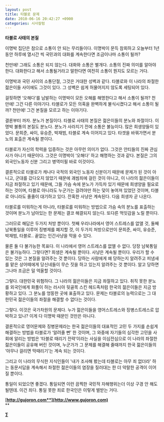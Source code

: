 ```yaml
---
layout: post
title: 타블로 문제
date: 2010-06-16 20:42:27 +0900
categories: 시사칼럼
---
```

  


**타블로 사태의 본질**



이명박 집단은 참으로 소통이 안 되는 무리들이다. 이명박이 문득 참회하고 오늘부터 1년동안 하루에 열시간 씩 국민과의 대화를 계속한다면 조금이나마 소통이 될까? 



천만에! 그래도 소통은 되지 않는다. 대화와 소통은 별개다. 소통의 진짜 의미를 알아야 한다. 대화한다고 해서 소통될거라고 말한다면 여전히 소통이 뭔지도 모르는 거다.



이명박과 국민 사이의 소통단절, 그것은 거대한 성벽과 같다. 타블로와 이 나라의 좌절한 젊은이들 사이에도 그것이 있다. 그 성벽은 쉽게 허물어지지 않도록 세팅되어 있다. 



걸핏하면 ‘오해다’를 남발하는 이명박이 모든 오해를 해명한다고 해서 소통이 될까? 천만에! 그건 다른 이야기다. 타블로가 모든 의혹을 완벽하게 불식시켰다고 해서 소통이 될까? 천만에! 그건 본질을 모르고 하는 이야기다.



결론부터 까자. 분노가 본질이다. 타블로 사태의 본질은 젊은이들의 분노와 좌절이다. 이명박 불통의 본질도 분노다. 분노가 사라지기 전에 소통은 불능이다. 많은 희생양들이 있었다. 문희준, 싸이, 유승준, 박재범, 타블로 계속 이어지고 있다. 타겟을 바꿔가면서 분노의 표출은 계속될 뿐이다. 



타블로가 자신의 학력을 입증하는 것은 아무런 의미가 없다. 그것은 안티들의 진짜 관심사가 아니기 때문이다. 그것은 이명박이 ‘오해다’ 하고 해명하는 것과 같다. 본질은 그의 외국인노동자 신분 그리고 병역미필 바로 이것이다. 



결론적으로 타블로가 캐나다 국적의 외국인 노동자 신분이기 때문에 문제가 된 것이 아니고, 군대를 갔다오지 않았기 때문에 괘씸죄에 걸린 것이 아니고, 이 나라의 젊은이들이 지금 좌절하고 있기 때문에, 그들 가슴 속에 분노가 가득차 있기 때문에 희생양을 필요로 하는 것이며, 타블로 아니라도 누군가는 걸려야만 하는 덫이 놓여져 있었던 것이며, 타블로 아니라도 줄줄이 대기하고 있다. 잔혹한 사냥은 계속된다. 다음 희생자 곧 나온다.



타블로를 미워하는게 아니라, 타블로를 미워하는 방법으로 가슴 속의 분노를 표출하는 것이며 분노가 남아있는 한 문제는 결코 해결되지 않는다. 또다른 먹잇감을 노릴 뿐이다. 



그러므로 해답은 두가지 처방 뿐이다. 첫째 우리나라에서 영어 스트레스를 없앨 것, 둘째 남북통일을 이루어 징병제를 폐지할 것, 이 두가지 처방으로만이 문희준, 싸이, 유승준, 박재범, 타블로.. 끝없는 인간사냥을 막을 수 있다.



물론 둘 다 불가능한 목표다. 이 나라에서 영어 스트레스를 없앨 수 없다. 당장 남북통일은 불가능하다. 그렇다면? 희생은 계속될 뿐이다. 사냥은 계속될 뿐이다. 우리가 할 수 있는 것은 그 본질을 알려주는 것 뿐이다. 당하는 사람에게 왜 당하는지 알려주고 피냄새를 맡은 상어떼에게 당신네들이 무슨 짓을 하고 있는지 알려주는 것 뿐이다. 알고 당하면 그나마 조금은 덜 억울할 것이다.



그렇다. 대한민국 위험하다. 그 나라의 젊은이들은 지금 좌절하고 있다. 취직 못한 분노를 외국인에게 화풀이 하는 러시아 뒷골목 스킨 헤드족처럼 한국의 젊은이들은 지금 방황하고 있다. 그 분노를 엉뚱한 곳에 표출하고 있다. 문제는 타블로의 능력으로는 그 대한민국 젊은이들의 좌절을 해결할 수 없다는 것이다.



그렇다. 이것은 국가차원의 문제다. 누가 젊은이들을 영어스트레스와 징병스트레스로 압박하고 있나? 이게 다 이명박 때문인 것만은 아니다. 



결론적으로 영어문제와 징병문제라는 한국 젊은이들의 대표적인 고민 두 가지를 손쉽게 해결하는 방법을 타블로가 ‘알려줄 뻔’ 한 것이며, 그 와중에 자기들의 심각한 고민을 사회에 알리는 방법은 ‘타블로 때리기 전략’이라는 사실을 이심전심으로 이 나라의 좌절한 젊은이들이 공유해 버린 것이며, 누군가가 그 문제를 해결해 줄때까지 한국 젊은이들의 ‘아무나 걸리면 막때리기’는 계속 되는 것이다.  
   
그리고 이 나라의 무식한 지식인들이 '내가 조사해 봤는데 타블로는 아무 죄 없더라' 하는 동문서답을 계속해서 좌절한 젊은이들의 염장을 질러대는 한 더 악랄한 공격이 이어질 뿐이다.



통일이 되었으면 좋겠다. 통일되면 이런 끔찍한 국민적 자해행위는더 이상 구경 안 해도 될텐데. 이건 죄다. 통일 못한 죄로 한국인은 이렇게 벌받는 거다. 



[**http://gujoron.com**](http://www.gujoron.com)**  
** 

**∑**